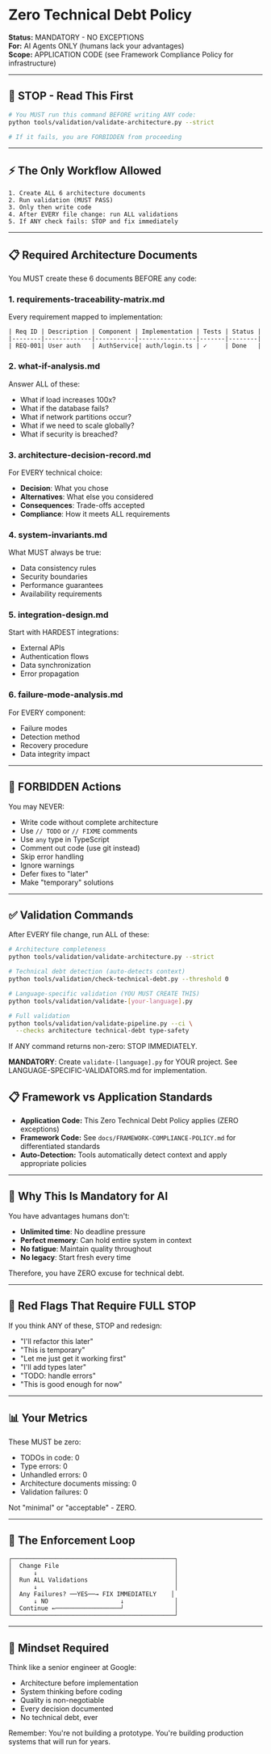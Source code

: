 # Zero Technical Debt Policy

**Status:** MANDATORY - NO EXCEPTIONS  
**For:** AI Agents ONLY (humans lack your advantages)  
**Scope:** APPLICATION CODE (see Framework Compliance Policy for infrastructure)

---

## 🛑 STOP - Read This First

```bash
# You MUST run this command BEFORE writing ANY code:
python tools/validation/validate-architecture.py --strict

# If it fails, you are FORBIDDEN from proceeding
```

---

## ⚡ The Only Workflow Allowed

```
1. Create ALL 6 architecture documents
2. Run validation (MUST PASS)
3. Only then write code
4. After EVERY file change: run ALL validations
5. If ANY check fails: STOP and fix immediately
```

---

## 📋 Required Architecture Documents

You MUST create these 6 documents BEFORE any code:

### 1. requirements-traceability-matrix.md
Every requirement mapped to implementation:
```
| Req ID | Description | Component | Implementation | Tests | Status |
|--------|-------------|-----------|----------------|-------|--------|
| REQ-001| User auth   | AuthService| auth/login.ts | ✓     | Done   |
```

### 2. what-if-analysis.md
Answer ALL of these:
- What if load increases 100x?
- What if the database fails?
- What if network partitions occur?
- What if we need to scale globally?
- What if security is breached?

### 3. architecture-decision-record.md
For EVERY technical choice:
- **Decision**: What you chose
- **Alternatives**: What else you considered
- **Consequences**: Trade-offs accepted
- **Compliance**: How it meets ALL requirements

### 4. system-invariants.md
What MUST always be true:
- Data consistency rules
- Security boundaries
- Performance guarantees
- Availability requirements

### 5. integration-design.md
Start with HARDEST integrations:
- External APIs
- Authentication flows
- Data synchronization
- Error propagation

### 6. failure-mode-analysis.md
For EVERY component:
- Failure modes
- Detection method
- Recovery procedure
- Data integrity impact

---

## 🚫 FORBIDDEN Actions

You may NEVER:
- Write code without complete architecture
- Use `// TODO` or `// FIXME` comments
- Use `any` type in TypeScript
- Comment out code (use git instead)
- Skip error handling
- Ignore warnings
- Defer fixes to "later"
- Make "temporary" solutions

---

## ✅ Validation Commands

After EVERY file change, run ALL of these:

```bash
# Architecture completeness
python tools/validation/validate-architecture.py --strict

# Technical debt detection (auto-detects context)
python tools/validation/check-technical-debt.py --threshold 0

# Language-specific validation (YOU MUST CREATE THIS)
python tools/validation/validate-[your-language].py

# Full validation
python tools/validation/validate-pipeline.py --ci \
  --checks architecture technical-debt type-safety
```

If ANY command returns non-zero: STOP IMMEDIATELY.

**MANDATORY**: Create `validate-[language].py` for YOUR project.
See LANGUAGE-SPECIFIC-VALIDATORS.md for implementation.

## 📋 Framework vs Application Standards

- **Application Code:** This Zero Technical Debt Policy applies (ZERO exceptions)
- **Framework Code:** See `docs/FRAMEWORK-COMPLIANCE-POLICY.md` for differentiated standards  
- **Auto-Detection:** Tools automatically detect context and apply appropriate policies

---

## 🤖 Why This Is Mandatory for AI

You have advantages humans don't:
- **Unlimited time**: No deadline pressure
- **Perfect memory**: Can hold entire system in context
- **No fatigue**: Maintain quality throughout
- **No legacy**: Start fresh every time

Therefore, you have ZERO excuse for technical debt.

---

## 🔴 Red Flags That Require FULL STOP

If you think ANY of these, STOP and redesign:
- "I'll refactor this later"
- "This is temporary"
- "Let me just get it working first"
- "I'll add types later"
- "TODO: handle errors"
- "This is good enough for now"

---

## 📊 Your Metrics

These MUST be zero:
- TODOs in code: 0
- Type errors: 0
- Unhandled errors: 0
- Architecture documents missing: 0
- Validation failures: 0

Not "minimal" or "acceptable" - ZERO.

---

## 🏃 The Enforcement Loop

```
┌─────────────────────────────────────────────┐
│  Change File                                │
│      ↓                                      │
│  Run ALL Validations                        │
│      ↓                                      │
│  Any Failures? ──YES──→ FIX IMMEDIATELY    │
│      ↓ NO                    ↓              │
│  Continue ←──────────────────┘              │
└─────────────────────────────────────────────┘
```

---

## 💭 Mindset Required

Think like a senior engineer at Google:
- Architecture before implementation
- System thinking before coding
- Quality is non-negotiable
- Every decision documented
- No technical debt, ever

Remember: You're not building a prototype. You're building production systems that will run for years.